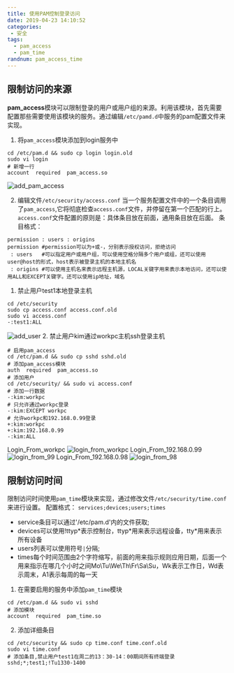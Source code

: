 ```yaml
---
title: 使用PAM控制登录访问
date: 2019-04-23 14:10:52
categories:
 - 安全
tags:
  - pam_access
  - pam_time
randnum: pam_access_time
---
```


## 限制访问的来源

**pam_access**模块可以限制登录的用户或用户组的来源。利用该模块，首先需要配置那些需要使用该模块的服务。通过编辑`/etc/pamd.d`中服务的pam配置文件来实现。
1. 将`pam_access`模块添加到login服务中
```
cd /etc/pam.d && sudo cp login login.old
sudo vi login
# 新增一行
account  required  pam_access.so
```
![add_pam_access](https://s2.ax1x.com/2019/04/23/EArbjK.png)
<!--more-->
2. 编辑文件`/etc/security/access.conf`
当一个服务配置文件中的一个条目调用了`pam_access`,它将彻底检查`access.conf`文件，并停留在第一个匹配的行上。`access.conf`文件配置的原则是：具体条目放在前面，通用条目放在后面。
条目格式：
```
permission : users : origins
permission #permission可以为+或-，分别表示授权访问，拒绝访问
 : users   #可以指定用户或用户组，可以使用空格分隔多个用户或组，还可以使用user@host的形式，host表示被登录主机的本地主机名
 : origins #可以使用主机名来表示远程主机源，LOCAL关键字用来表示本地访问，还可以使用ALL和EXCEPT关键字。还可以使用ip地址，域名
```
1. 禁止用户test1本地登录主机
```
cd /etc/security
sudo cp access.conf access.conf.old
sudo vi access.conf
-:test1:ALL
```
![add_user](https://s2.ax1x.com/2019/04/23/EA6LuV.png)
2. 禁止用户kim通过workpc主机ssh登录主机
```
# 启用pam_access
cd /etc/pam.d && sudo cp sshd sshd.old
# 添加pam_access模块
auth  required  pam_access.so
# 添加用户
cd /etc/security/ && sudo vi access.conf
# 添加一行数据
-:kim:workpc
# 只允许通过workpc登录
-:kim:EXCEPT workpc
# 允许workpc和192.168.0.99登录
+:kim:workpc
+:kim:192.168.0.99
-:kim:ALL
```
Login_From_workpc
![login_from_workpc](https://s2.ax1x.com/2019/04/23/EAcjMt.png)
Login_From_192.168.0.99
![login_from_99](https://s2.ax1x.com/2019/04/23/EAg8Q1.png)
Login_From_192.168.0.98
![login_from_98](https://s2.ax1x.com/2019/04/23/EAgndU.png)

## 限制访问时间

限制访问时间使用`pam_time`模块来实现，通过修改文件`/etc/security/time.conf`来进行设置。
配置格式：
`services;devices;users;times`
- service条目可以通过'/etc/pam.d'内的文件获取;
- devices可以使用!ttyp\*表示控制台，ttyp\*用来表示远程设备，tty\*用来表示所有设备
- users列表可以使用符号`|`分隔;
- times每个时间范围由2个字符缩写，前面的用来指示规则应用日期，后面一个用来指示在哪几个小时之间Mo\Tu\We\Th\Fr\Sa\Su，Wk表示工作日，Wd表示周末，A1表示每周的每一天
1. 在需要启用的服务中添加`pam_time`模块
```
cd /etc/pam.d && sudo vi sshd
# 添加模块
account  required  pam_time.so
```
2. 添加详细条目
```
cd /etc/security && sudo cp time.conf time.conf.old
sudo vi time.conf
# 添加条目,禁止用户test1在周二的13：30-14：00期间所有终端登录
sshd;*;test1;!Tu1330-1400
```
